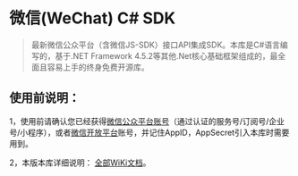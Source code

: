 微信(WeChat) C# SDK
=====
>最新微信公众平台（含微信JS-SDK）接口API集成SDK。本库是C#语言编写的，基于.NET Framework 4.5.2等其他.Net核心基础框架组成的，最全面且容易上手的终身免费开源库。

使用前说明：
-----

1，使用前请确认您已经获得[微信公众平台账号](https://mp.weixin.qq.com/ "点击进入")（通过认证的服务号/订阅号/企业号/小程序），或者[微信开放平台](https://open.weixin.qq.com/ "点击进入")账号，并记住AppID，AppSecret引入本库时需要用到。

2，本版本库详细说明： [全部WiKi文档](../../wiki/ "点击阅读")。
